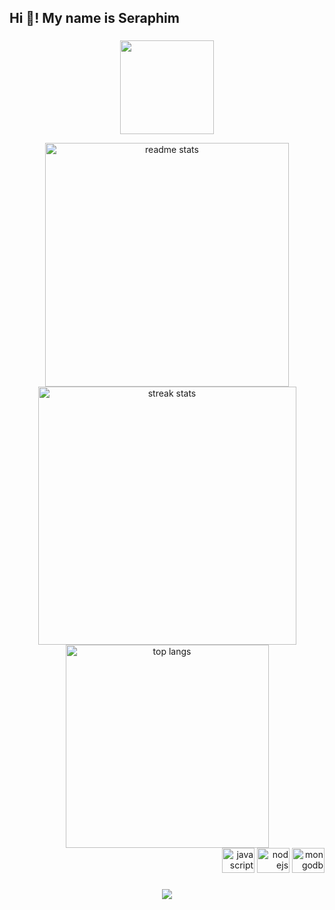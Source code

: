 <h2 align="left">Hi 👋! My name is Seraphim</h2>

###

<p align="center">
  <img height="150px" src="https://lanyard-profile-readme.vercel.app/api/1058460773615153213" />
</p>
<div align="center">
  <img width=390 src="https://github-readme-stats-salesp07.vercel.app/api?username=Seraphim1050&count_private=true&show_icons=true&theme=gruvbox&rank_icon=github&border_radius=10" alt="readme stats" />
  <img width=413 src="https://streak-stats.demolab.com/?user=Seraphim1050&count_private=true&theme=gruvbox&border_radius=10" alt="streak stats"/>
  <img width=325 align="center" src="https://github-readme-stats-salesp07.vercel.app/api/top-langs/?username=Seraphim1050&hide=HTML&langs_count=8&layout=compact&theme=gruvbox&border_radius=10&size_weight=0.5&count_weight=0.5&exclude_repo=github-readme-stats" alt="top langs" />
  
</div>

<div align="right">
  <img src="https://cdn.jsdelivr.net/gh/devicons/devicon/icons/javascript/javascript-original.svg" height="40" width="52" alt="javascript logo"  />
  <img src="https://cdn.jsdelivr.net/gh/devicons/devicon/icons/nodejs/nodejs-original.svg" height="40" width="52" alt="nodejs logo"  />
  <img src="https://cdn.jsdelivr.net/gh/devicons/devicon/icons/mongodb/mongodb-original.svg" height="40" width="52" alt="mongodb logo"  />
</div>

###

<div align="center">
  <img src="https://visitor-badge.laobi.icu/badge?page_id=Seraphim1050.Seraphim1050&left_color=dimgrey&right_color=cornflowerblue"  />
</div>

###
